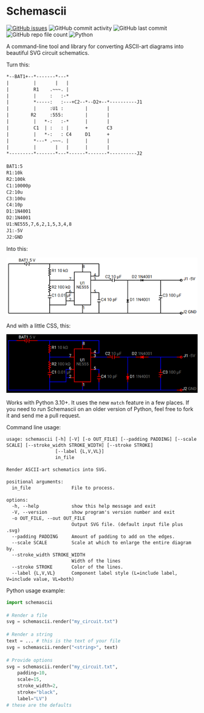 # Schemascii

[![GitHub issues](https://img.shields.io/github/issues/dragoncoder047/schemascii)](https://github.com/dragoncoder047/schemascii/issues)
![GitHub commit activity](https://img.shields.io/github/commit-activity/w/dragoncoder047/schemascii)
![GitHub last commit](https://img.shields.io/github/last-commit/dragoncoder047/schemascii)
![GitHub repo file count](https://img.shields.io/github/directory-file-count/dragoncoder047/schemascii)
![Python](https://img.shields.io/badge/python-%3E%3D3.10-blue)

A command-line tool and library for converting ASCII-art diagrams into beautiful SVG circuit schematics.

Turn this:

```txt
*--BAT1+--*-------*---*
|         |       |   |
|         R1    .~~~. |
|         |     :   :-*
|         *-----:   :---+C2--*--D2+--*----------J1
|         |     :U1 :        |       |
|        R2     :555:        |       |
|         |   *-:   :-*      |       |
|         C1  | :   : |      +       C3
|         |   *-:   : C4     D1      +
|         *---* .~~~. |      |       |
|         |       |   |      |       |
*---------*-------*---*------*-------*----------J2

BAT1:5
R1:10k
R2:100k
C1:10000p
C2:10u
C3:100u
C4:10p
D1:1N4001
D2:1N4001
U1:NE555,7,6,2,1,5,3,4,8
J1:-5V
J2:GND
```

Into this:

![image](test_data/test_charge_pump.png)

And with a little CSS, this:

![image](test_data/test_charge_pump_css.png)

Works with Python 3.10+. It uses the new `match` feature in a few places. If you need to run Schemascii on an older version of Python, feel free to fork it and send me a pull request.

Command line usage:

```usage
usage: schemascii [-h] [-V] [-o OUT_FILE] [--padding PADDING] [--scale SCALE] [--stroke_width STROKE_WIDTH] [--stroke STROKE]
                  [--label {L,V,VL}]
                  in_file

Render ASCII-art schematics into SVG.

positional arguments:
  in_file               File to process.

options:
  -h, --help            show this help message and exit
  -V, --version         show program's version number and exit
  -o OUT_FILE, --out OUT_FILE
                        Output SVG file. (default input file plus .svg)
  --padding PADDING     Amount of padding to add on the edges.
  --scale SCALE         Scale at which to enlarge the entire diagram by.
  --stroke_width STROKE_WIDTH
                        Width of the lines
  --stroke STROKE       Color of the lines.
  --label {L,V,VL}      Component label style (L=include label, V=include value, VL=both)
```

Python usage example:

```python
import schemascii

# Render a file
svg = schemascii.render("my_circuit.txt")

# Render a string
text = ... # this is the text of your file
svg = schemascii.render("<string>", text)

# Provide options
svg = schemascii.render("my_circuit.txt",
    padding=10,
    scale=15,
    stroke_width=2,
    stroke="black",
    label="LV")
# these are the defaults
```

<!-- https://realpython.com/pypi-publish-python-package/ -->
